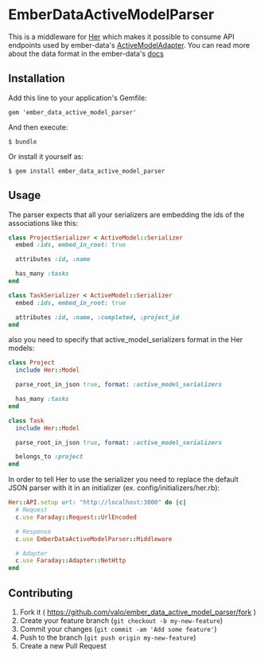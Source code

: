 # EmberDataActiveModelParser

This is a middleware for [Her](http://her-rb.org/) which makes it possible to consume API endpoints used by ember-data's [ActiveModelAdapter](http://emberjs.com/api/data/classes/DS.ActiveModelAdapter.html). You can read more about the data format in the ember-data's [docs](http://emberjs.com/api/data/classes/DS.ActiveModelAdapter.html)

## Installation

Add this line to your application's Gemfile:

    gem 'ember_data_active_model_parser'

And then execute:

    $ bundle

Or install it yourself as:

    $ gem install ember_data_active_model_parser

## Usage

The parser expects that all your serializers are embedding the ids of the associations like this:

```ruby
class ProjectSerializer < ActiveModel::Serializer
  embed :ids, embed_in_root: true

  attributes :id, :name

  has_many :tasks
end

class TaskSerializer < ActiveModel::Serializer
  embed :ids, embed_in_root: true

  attributes :id, :name, :completed, :project_id
end
```

also you need to specify that active_model_serializers format in the Her models:

```ruby
class Project
  include Her::Model

  parse_root_in_json true, format: :active_model_serializers

  has_many :tasks
end

class Task
  include Her::Model

  parse_root_in_json true, format: :active_model_serializers

  belongs_to :project
end
```

In order to tell Her to use the serializer you need to replace the default JSON parser with it in an initializer (ex. config/initializers/her.rb):

```ruby
Her::API.setup url: "http://localhost:3000" do |c|
  # Request
  c.use Faraday::Request::UrlEncoded

  # Response
  c.use EmberDataActiveModelParser::Middleware

  # Adapter
  c.use Faraday::Adapter::NetHttp
end
```

## Contributing

1. Fork it ( https://github.com/valo/ember_data_active_model_parser/fork )
2. Create your feature branch (`git checkout -b my-new-feature`)
3. Commit your changes (`git commit -am 'Add some feature'`)
4. Push to the branch (`git push origin my-new-feature`)
5. Create a new Pull Request
